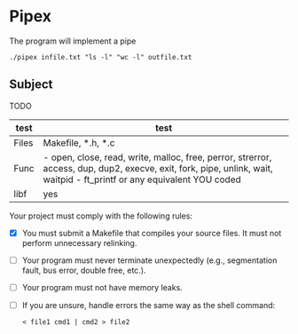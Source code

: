 # Pipex

The program will implement a pipe

```shell
./pipex infile.txt "ls -l" "wc -l" outfile.txt
```

## Subject

TODO 

| test    | test    |
|-------------|-------------|
| Files | Makefile, *.h, *.c |
| Func | - open, close, read, write, malloc, free, perror, strerror, access, dup, dup2, execve, exit, fork, pipe, unlink, wait, waitpid - ft_printf or any equivalent YOU coded |
| libf | yes |


Your project must comply with the following rules:
- [x] You must submit a Makefile that compiles your source files. It must not perform
unnecessary relinking.
- [ ] Your program must never terminate unexpectedly (e.g., segmentation fault, bus
error, double free, etc.).
- [ ] Your program must not have memory leaks.
- [ ] If you are unsure, handle errors the same way as the shell command:

	```shell
	< file1 cmd1 | cmd2 > file2
	```
